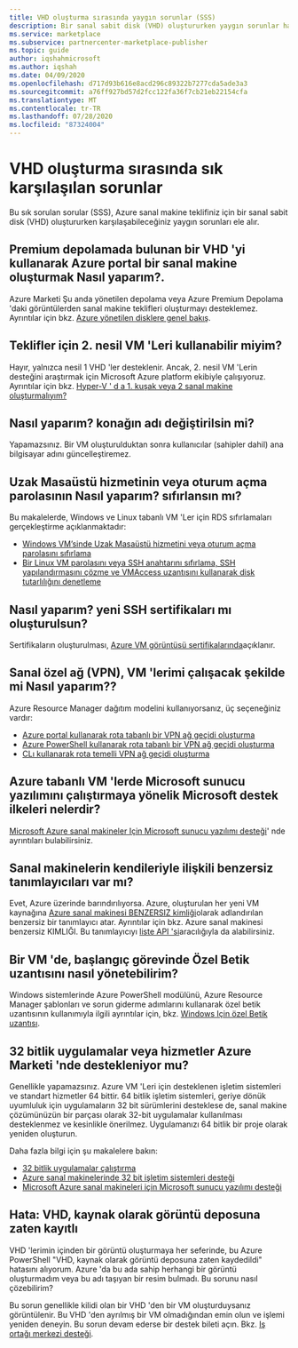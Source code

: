 ```yaml
---
title: VHD oluşturma sırasında yaygın sorunlar (SSS)
description: Bir sanal sabit disk (VHD) oluştururken yaygın sorunlar hakkında sık sorulan sorular.
ms.service: marketplace
ms.subservice: partnercenter-marketplace-publisher
ms.topic: guide
author: iqshahmicrosoft
ms.author: iqshah
ms.date: 04/09/2020
ms.openlocfilehash: d717d93b616e8acd296c89322b7277cda5ade3a3
ms.sourcegitcommit: a76ff927bd57d2fcc122fa36f7cb21eb22154cfa
ms.translationtype: MT
ms.contentlocale: tr-TR
ms.lasthandoff: 07/28/2020
ms.locfileid: "87324004"
---
```

# <a name="common-issues-during-vhd-creation"></a>VHD oluşturma sırasında sık karşılaşılan sorunlar

Bu sık sorulan sorular (SSS), Azure sanal makine teklifiniz için bir sanal sabit disk (VHD) oluştururken karşılaşabileceğiniz yaygın sorunları ele alır.

## <a name="how-do-i-create-a-vm-from-the-azure-portal-using-a-vhd-in-premium-storage"></a>Premium depolamada bulunan bir VHD 'yi kullanarak Azure portal bir sanal makine oluşturmak Nasıl yaparım?.

Azure Marketi Şu anda yönetilen depolama veya Azure Premium Depolama 'daki görüntülerden sanal makine teklifleri oluşturmayı desteklemez. Ayrıntılar için bkz. [Azure yönetilen disklere genel bakış](../../virtual-machines/windows/managed-disks-overview.md).

## <a name="can-i-use-generation-2-vms-for-offers"></a>Teklifler için 2. nesil VM 'Leri kullanabilir miyim?

Hayır, yalnızca nesil 1 VHD 'ler desteklenir. Ancak, 2. nesil VM 'Lerin desteğini araştırmak için Microsoft Azure platform ekibiyle çalışıyoruz. Ayrıntılar için bkz. [Hyper-V ' d a 1. kuşak veya 2 sanal makine oluşturmalıyım?](https://docs.microsoft.com/windows-server/virtualization/hyper-v/plan/should-i-create-a-generation-1-or-2-virtual-machine-in-hyper-v)

## <a name="how-do-i-change-the-name-of-the-host"></a>Nasıl yaparım? konağın adı değiştirilsin mi?

Yapamazsınız. Bir VM oluşturulduktan sonra kullanıcılar (sahipler dahil) ana bilgisayar adını güncelleştiremez.

## <a name="how-do-i-reset-the-remote-desktop-service-or-its-sign-in-password"></a>Uzak Masaüstü hizmetinin veya oturum açma parolasının Nasıl yaparım? sıfırlansın mı?

Bu makalelerde, Windows ve Linux tabanlı VM 'Ler için RDS sıfırlamaları gerçekleştirme açıklanmaktadır:

* [Windows VM’sinde Uzak Masaüstü hizmetini veya oturum açma parolasını sıfırlama](https://azure.microsoft.com/documentation/articles/virtual-machines-windows-reset-rdp/)
* [Bir Linux VM parolasını veya SSH anahtarını sıfırlama, SSH yapılandırmasını çözme ve VMAccess uzantısını kullanarak disk tutarlılığını denetleme](https://azure.microsoft.com/documentation/articles/virtual-machines-linux-classic-reset-access/)

## <a name="how-do-i-generate-new-ssh-certificates"></a>Nasıl yaparım? yeni SSH sertifikaları mı oluşturulsun?

Sertifikaların oluşturulması, [Azure VM görüntüsü sertifikalarında](https://aks.ms/CertifyVMimage)açıklanır.

## <a name="how-do-i-configure-a-virtual-private-network-vpn-to-work-with-my-vms"></a>Sanal özel ağ (VPN), VM 'lerimi çalışacak şekilde mi Nasıl yaparım??

Azure Resource Manager dağıtım modelini kullanıyorsanız, üç seçeneğiniz vardır:

* [Azure portal kullanarak rota tabanlı bir VPN ağ geçidi oluşturma](../../vpn-gateway/create-routebased-vpn-gateway-portal.md)
* [Azure PowerShell kullanarak rota tabanlı bir VPN ağ geçidi oluşturma](../../vpn-gateway/create-routebased-vpn-gateway-powershell.md)
* [CLı kullanarak rota temelli VPN ağ geçidi oluşturma](../../vpn-gateway/create-routebased-vpn-gateway-cli.md)

## <a name="what-are-microsoft-support-policies-for-running-microsoft-server-software-on-azure-based-vms"></a>Azure tabanlı VM 'lerde Microsoft sunucu yazılımını çalıştırmaya yönelik Microsoft destek ilkeleri nelerdir?

[Microsoft Azure sanal makineler Için Microsoft sunucu yazılımı desteği](https://support.microsoft.com/help/2721672/microsoft-server-software-support-for-microsoft-azure-virtual-machines)' nde ayrıntıları bulabilirsiniz.

## <a name="do-virtual-machines-have-unique-identifiers-associated-with-them"></a>Sanal makinelerin kendileriyle ilişkili benzersiz tanımlayıcıları var mı?

Evet, Azure üzerinde barındırılıyorsa. Azure, oluşturulan her yeni VM kaynağına [Azure sanal makinesi BENZERSIZ kimliği](https://blogs.msdn.microsoft.com/wasimbloch/2016/10/20/azure-virtual-machine-unique-id/)olarak adlandırılan benzersiz bir tanımlayıcı atar. Ayrıntılar için bkz. Azure sanal makinesi benzersiz KIMLIĞI. Bu tanımlayıcıyı [liste API 'si](https://docs.microsoft.com/rest/api/compute/virtualmachines/list)aracılığıyla da alabilirsiniz.

## <a name="in-a-vm-how-do-i-manage-the-custom-script-extension-in-the-startup-task"></a>Bir VM 'de, başlangıç görevinde Özel Betik uzantısını nasıl yönetebilirim?

Windows sistemlerinde Azure PowerShell modülünü, Azure Resource Manager şablonları ve sorun giderme adımlarını kullanarak özel betik uzantısının kullanımıyla ilgili ayrıntılar için, bkz. [Windows Için özel Betik uzantısı](https://azure.microsoft.com/documentation/articles/virtual-machines-windows-extensions-customscript/).

## <a name="are-32-bit-applications-or-services-supported-in-azure-marketplace"></a>32 bitlik uygulamalar veya hizmetler Azure Marketi 'nde destekleniyor mu?

Genellikle yapamazsınız. Azure VM 'Leri için desteklenen işletim sistemleri ve standart hizmetler 64 bittir. 64 bitlik işletim sistemleri, geriye dönük uyumluluk için uygulamaların 32 bit sürümlerini desteklese de, sanal makine çözümünüzün bir parçası olarak 32-bit uygulamalar kullanılması desteklenmez ve kesinlikle önerilmez. Uygulamanızı 64 bitlik bir proje olarak yeniden oluşturun.

Daha fazla bilgi için şu makalelere bakın:

* [32 bitlik uygulamalar çalıştırma](https://docs.microsoft.com/windows/desktop/WinProg64/running-32-bit-applications)
* [Azure sanal makinelerinde 32 bit işletim sistemleri desteği](https://support.microsoft.com/help/4021388/support-for-32-bit-operating-systems-in-azure-virtual-machines)
* [Microsoft Azure sanal makineleri için Microsoft sunucu yazılımı desteği](https://support.microsoft.com/help/2721672/microsoft-server-software-support-for-microsoft-azure-virtual-machines)

## <a name="error-vhd-is-already-registered-with-image-repository-as-the-resource"></a>Hata: VHD, kaynak olarak görüntü deposuna zaten kayıtlı

VHD 'lerimin içinden bir görüntü oluşturmaya her seferinde, bu Azure PowerShell "VHD, kaynak olarak görüntü deposuna zaten kaydedildi" hatasını alıyorum. Azure 'da bu ada sahip herhangi bir görüntü oluşturmadım veya bu adı taşıyan bir resim bulmadı. Bu sorunu nasıl çözebilirim?

Bu sorun genellikle kilidi olan bir VHD 'den bir VM oluşturduysanız görüntülenir. Bu VHD 'den ayrılmış bir VM olmadığından emin olun ve işlemi yeniden deneyin. Bu sorun devam ederse bir destek bileti açın. Bkz. [Iş ortağı merkezi desteği](support.md).
